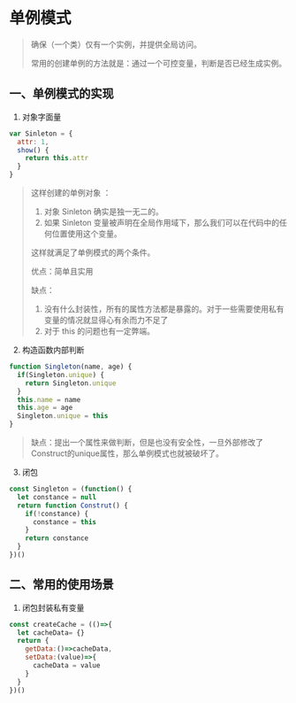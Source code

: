 # 单例模式

> 确保（一个类）仅有一个实例，并提供全局访问。
>
> 常用的创建单例的方法就是：通过一个可控变量，判断是否已经生成实例。

## 一、单例模式的实现

1. 对象字面量

```js
var Sinleton = {
  attr: 1,
  show() {
    return this.attr
  }
}
```

> 这样创建的单例对象 ：
>
> 1. 对象 Sinleton 确实是独一无二的。
> 2. 如果 Sinleton 变量被声明在全局作用域下，那么我们可以在代码中的任何位置使用这个变量。
>
> 这样就满足了单例模式的两个条件。
>
> 优点：简单且实用
>
> 缺点：
>
> 1. 没有什么封装性，所有的属性方法都是暴露的。对于一些需要使用私有变量的情况就显得心有余而力不足了
> 2. 对于 this 的问题也有一定弊端。

2. 构造函数内部判断

```js
function Singleton(name, age) {
  if(Singleton.unique) {
    return Singleton.unique
  }
  this.name = name
  this.age = age
  Singleton.unique = this
}
```

> 缺点：提出一个属性来做判断，但是也没有安全性，一旦外部修改了Construct的unique属性，那么单例模式也就被破坏了。

3. 闭包

```js
const Singleton = (function() {
  let constance = null
  return function Construt() {
    if(!constance) {
      constance = this
    }
    return constance
  }
})()
```

## 二、常用的使用场景

1. 闭包封装私有变量

```js
const createCache = (()=>{
  let cacheData= {}
  return {
    getData:()=>cacheData,
    setData:(value)=>{
      cacheData = value
    }
  }
})()
```

